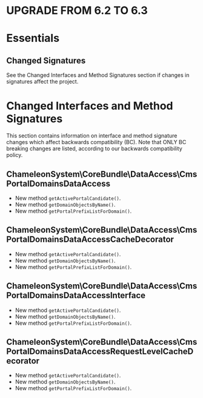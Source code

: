 UPGRADE FROM 6.2 TO 6.3
=======================

# Essentials

## Changed Signatures

See the Changed Interfaces and Method Signatures section if changes in signatures affect the project.

# Changed Interfaces and Method Signatures

This section contains information on interface and method signature changes which affect backwards compatibility (BC).
Note that ONLY BC breaking changes are listed, according to our backwards compatibility policy.

## ChameleonSystem\CoreBundle\DataAccess\CmsPortalDomainsDataAccess

- New method `getActivePortalCandidate()`.
- New method `getDomainObjectsByName()`.
- New method `getPortalPrefixListForDomain()`.

## ChameleonSystem\CoreBundle\DataAccess\CmsPortalDomainsDataAccessCacheDecorator

- New method `getActivePortalCandidate()`.
- New method `getDomainObjectsByName()`.
- New method `getPortalPrefixListForDomain()`.

## ChameleonSystem\CoreBundle\DataAccess\CmsPortalDomainsDataAccessInterface

- New method `getActivePortalCandidate()`.
- New method `getDomainObjectsByName()`.
- New method `getPortalPrefixListForDomain()`.

## ChameleonSystem\CoreBundle\DataAccess\CmsPortalDomainsDataAccessRequestLevelCacheDecorator

- New method `getActivePortalCandidate()`.
- New method `getDomainObjectsByName()`.
- New method `getPortalPrefixListForDomain()`.
